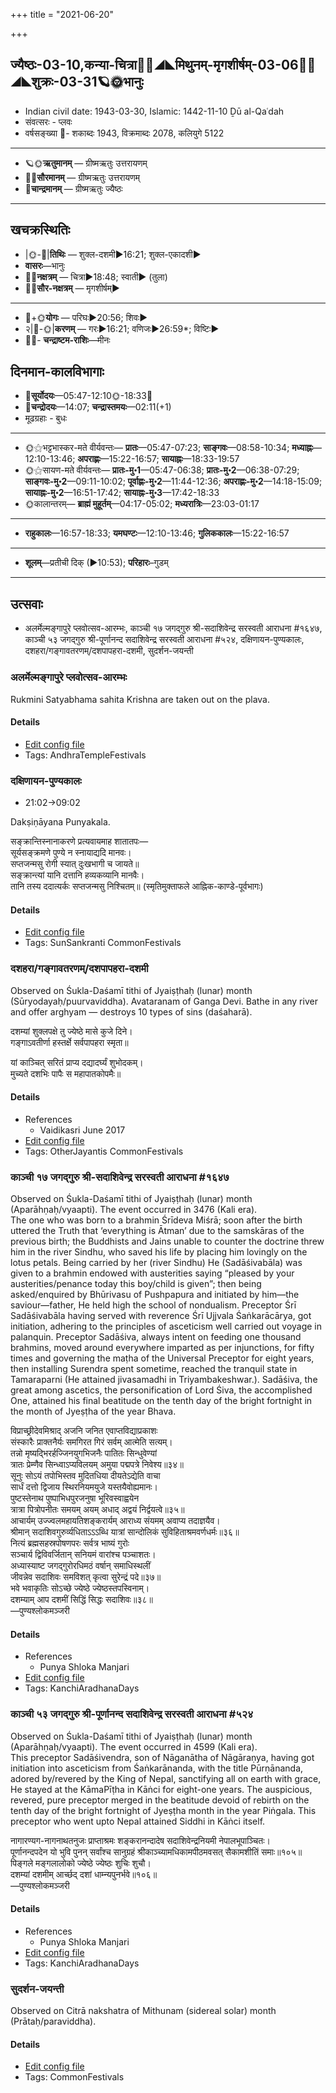 +++
title = "2021-06-20"

+++
## ज्यैष्ठः-03-10,कन्या-चित्रा🌛🌌◢◣मिथुनम्-मृगशीर्षम्-03-06🌌🌞◢◣शुक्रः-03-31🪐🌞भानुः
- Indian civil date: 1943-03-30, Islamic: 1442-11-10 Ḏū al-Qaʿdah
- संवत्सरः - प्लवः
- वर्षसङ्ख्या 🌛- शकाब्दः 1943, विक्रमाब्दः 2078, कलियुगे 5122
___________________
- 🪐🌞**ऋतुमानम्** — ग्रीष्मऋतुः उत्तरायणम्
- 🌌🌞**सौरमानम्** — ग्रीष्मऋतुः उत्तरायणम्
- 🌛**चान्द्रमानम्** — ग्रीष्मऋतुः ज्यैष्ठः
___________________


## खचक्रस्थितिः
- |🌞-🌛|**तिथिः** — शुक्ल-दशमी►16:21; शुक्ल-एकादशी►  
- **वासरः**—भानुः  
- 🌌🌛**नक्षत्रम्** — चित्रा►18:48; स्वाती► (तुला)  
- 🌌🌞**सौर-नक्षत्रम्** — मृगशीर्षम्►  
___________________
- 🌛+🌞**योगः** — परिघः►20:56; शिवः►  
- २|🌛-🌞|**करणम्** — गरः►16:21; वणिजः►26:59*; विष्टिः►  
- 🌌🌛- **चन्द्राष्टम-राशिः**—मीनः  


## दिनमान-कालविभागाः
- 🌅**सूर्योदयः**—05:47-12:10🌞️-18:33🌇  
- 🌛**चन्द्रोदयः**—14:07; **चन्द्रास्तमयः**—02:11(+1)  
- मूढग्रहाः - बुधः
___________________
- 🌞⚝भट्टभास्कर-मते वीर्यवन्तः— **प्रातः**—05:47-07:23; **साङ्गवः**—08:58-10:34; **मध्याह्नः**—12:10-13:46; **अपराह्णः**—15:22-16:57; **सायाह्नः**—18:33-19:57  
- 🌞⚝सायण-मते वीर्यवन्तः— **प्रातः-मु॰1**—05:47-06:38; **प्रातः-मु॰2**—06:38-07:29; **साङ्गवः-मु॰2**—09:11-10:02; **पूर्वाह्णः-मु॰2**—11:44-12:36; **अपराह्णः-मु॰2**—14:18-15:09; **सायाह्नः-मु॰2**—16:51-17:42; **सायाह्नः-मु॰3**—17:42-18:33  
- 🌞कालान्तरम्— **ब्राह्मं मुहूर्तम्**—04:17-05:02; **मध्यरात्रिः**—23:03-01:17  
___________________
- **राहुकालः**—16:57-18:33; **यमघण्टः**—12:10-13:46; **गुलिककालः**—15:22-16:57  
___________________
- **शूलम्**—प्रतीची दिक् (►10:53); **परिहारः**–गुडम्  
___________________

## उत्सवाः
- अलर्मेल्मङ्गापुरे प्लवोत्सव-आरम्भः, काञ्ची १७ जगद्गुरु श्री-सदाशिवेन्द्र सरस्वती आराधना #१६४७, काञ्ची ५३ जगद्गुरु श्री-पूर्णानन्द सदाशिवेन्द्र सरस्वती आराधना #५२४, दक्षिणायन-पुण्यकालः, दशहरा/गङ्गावतरणम्/दशपापहरा-दशमी, सुदर्शन-जयन्ती
### अलर्मेल्मङ्गापुरे प्लवोत्सव-आरम्भः

Rukmini Satyabhama sahita Krishna are taken out on the plava.

#### Details
- [Edit config file](https://github.com/jyotisham/adyatithi/tree/master/temples/Andhra/relative_event/alarmElmaGgApurE%20plavOtsava-samApanam/offset__-4/alarmElmaGgApurE%20plavOtsava-ArambhaH.toml)
- Tags: AndhraTempleFestivals


### दक्षिणायन-पुण्यकालः
- 21:02→09:02

Dakṣiṇāyana Punyakala.

सङ्क्रान्तिस्नानाकरणे प्रत्यवायमाह शातातपः—  
सूर्यसङ्क्रमणे पुण्ये न स्नायाद्यदि मानवः।  
सप्तजन्मसु रोगी स्यात् दुःखभागी च जायते॥  
सङ्क्रान्त्यां यानि दत्तानि हव्यकव्यानि मानवैः।  
तानि तस्य ददात्यर्कः सप्तजन्मसु निश्चितम्॥ (स्मृतिमुक्ताफले आह्निक-काण्डे-पूर्वभागः)



#### Details
- [Edit config file](https://github.com/jyotisham/adyatithi/tree/master/time_focus/sankrAnti/description_only/dakSiNAyana-puNyakAlaH.toml)
- Tags: SunSankranti CommonFestivals


### दशहरा/गङ्गावतरणम्/दशपापहरा-दशमी

Observed on Śukla-Daśamī tithi of Jyaiṣṭhaḥ (lunar) month (Sūryodayaḥ/puurvaviddha). Avataranam of Ganga Devi. Bathe in any river and offer arghyam — destroys 10 types of sins (daśaharā).

दशम्यां शुक्लपक्षे तु ज्येष्ठे मासे कुजे दिने।  
गङ्गाऽवतीर्णा हस्तर्क्षे सर्वपापहरा स्मृता॥  
  
यां काञ्चित् सरितं प्राप्य दद्यादर्घ्यं शुभोदकम्।  
मुच्यते दशभिः पापैः स महापातकोपमैः॥



#### Details
- References
  - Vaidikasri June 2017
- [Edit config file](https://github.com/jyotisham/adyatithi/tree/master/general/lunar_month/tithi/03/10/dazaharA%20or%20gaGgAvataraNam%20or%20dazapApaharA~dazamI.toml)
- Tags: OtherJayantis CommonFestivals


### काञ्ची १७ जगद्गुरु श्री-सदाशिवेन्द्र सरस्वती आराधना #१६४७

Observed on Śukla-Daśamī tithi of Jyaiṣṭhaḥ (lunar) month (Aparāhṇaḥ/vyaapti). The event occurred in 3476 (Kali era).  
The one who was born to a brahmin Śrīdeva Miśrā; soon after the birth uttered the Truth that ‘everything is Ātman’ due to the samskāras of the previous birth; the Buddhists and Jains unable to counter the doctrine threw him in the river Sindhu, who saved his life by placing him lovingly on the lotus petals. Being carried by her (river Sindhu) He (Sadāśivabāla) was given to a brahmin endowed with austerities saying “pleased by your austerities/penance today this boy/child is given”; then being asked/enquired by Bhūrivasu of Pushpapura and initiated by him—the saviour—father, He held high the school of nondualism. Preceptor Śrī Sadāśivabāla having served with reverence Śrī Ujjvala Śaṅkarācārya, got initiation, adhering to the principles of asceticism well carried out voyage in palanquin. Preceptor Sadāśiva, always intent on feeding one thousand brahmins, moved around everywhere imparted as per injunctions, for fifty times and governing the maṭha of the Universal Preceptor for eight years, then installing Surendra spent sometime, reached the tranquil state in Tamaraparni (He attained jivasamadhi in Triyambakeshwar.). Sadāśiva, the great among ascetics, the personification of Lord Śiva, the accomplished One, attained his final beatitude on the tenth day of the bright fortnight in the month of Jyeṣṭha of the year Bhava.

विप्राच्छ्रीदेवमिश्राद् अजनि जनित एवाप्तविद्याप्रकाशः  
संस्कारैः प्राक्तनैर्यः समगिरत गिरं सर्वम् आत्मेति सत्यम्।  
तन्नो मृष्यद्भिरर्हज्जिनयुगभिजनैः पातितः सिन्धुवेण्यां  
त्रातः प्रेम्णैव सिन्ध्वाऽप्यविलयम् अमुया पद्मपत्रे निवेश्य॥३४॥  
सूनुः सोऽयं तपोभिस्तव मुदितधिया दीयतेऽद्येति वाचा  
सार्धं दत्तो द्विजाय स्थिरनियमयुजे यस्तयैवोह्यमानः।  
पुष्टस्तेनाथ पुष्पाभिधपुरजनुषा भूरिवस्वाह्वयेन  
त्रात्रा पित्रोपनीतः समयम् अयम् अधाद् अद्वयं निर्द्वयत्वे॥३५॥  
आचार्यम् उज्ज्वलमहायतिशङ्करार्यम् आराध्य संयमम् अवाप्य तदाज्ञयैव।  
श्रीमान् सदाशिवगुरुर्व्यधिताऽऽऽब्धि यात्रां सान्दोलिकं सुविहिताश्रमवर्णधर्मः॥३६॥  
नित्यं ब्रह्मसहस्रपोषणपरः सर्वत्र भाष्यं गुरोः  
सञ्चार्य द्विविवर्जितान् सनियमं वारांश्च पञ्चाशतः।  
अध्यास्याष्ट जगद्गुरोरधिमठं वर्षान् समाधिस्थलीं  
जीवन्नेव सदाशिवः समविशत् कृत्वा सुरेन्द्रं पदे॥३७॥  
भवे भवाकृतिः सोऽच्छे ज्येष्ठे ज्येष्ठस्तपस्विनाम्।  
दशम्याम् आप दशमीं सिद्धिं सिद्धः सदाशिवः॥३८॥  
—पुण्यश्लोकमञ्जरी



#### Details
- References
  - Punya Shloka Manjari
- [Edit config file](https://github.com/jyotisham/adyatithi/tree/master/mahApuruSha/kAnchI-maTha/lunar_month/tithi/03/10/kAJcI%2017%20jagadguru%20zrI~sadAzivEndra%20sarasvatI%20ArAdhanA.toml)
- Tags: KanchiAradhanaDays


### काञ्ची ५३ जगद्गुरु श्री-पूर्णानन्द सदाशिवेन्द्र सरस्वती आराधना #५२४

Observed on Śukla-Daśamī tithi of Jyaiṣṭhaḥ (lunar) month (Aparāhṇaḥ/vyaapti). The event occurred in 4599 (Kali era).  
This preceptor Sadāśivendra, son of Nāganātha of Nāgāraṇya, having got initiation into asceticism from Śaṅkarānanda, with the title Pūrṇānanda, adored by/revered by the King of Nepal, sanctifying all on earth with grace, He stayed at the KāmaPīṭha in Kāṅci for eight-one years. The auspicious, revered, pure preceptor merged in the beatitude devoid of rebirth on the tenth day of the bright fortnight of Jyeṣṭha month in the year Piṅgala. This preceptor who went upto Nepal attained Siddhi in Kāṅci itself.

नागारण्यग-नागनाथतनुजः प्राप्ताश्रमः शङ्करानन्दादेष सदाशिवेन्द्रनियमी नेपालभूपाञ्चितः।  
पूर्णानन्दपदेन यो भुवि पुनन् सर्वांश्च सानुग्रहं श्रीकाञ्च्यामधिकामपीठमवसत् सैकामशीतिं समाः॥१०५॥  
पिङ्गले मङ्गलालोको ज्येष्ठे ज्येष्ठः शुचिः शुचौ।  
दशम्यां दशमीम् आर्च्छद् दशां धाम्न्यपुनर्भवे॥१०६॥  
—पुण्यश्लोकमञ्जरी



#### Details
- References
  - Punya Shloka Manjari
- [Edit config file](https://github.com/jyotisham/adyatithi/tree/master/mahApuruSha/kAnchI-maTha/lunar_month/tithi/03/10/kAJcI%2053%20jagadguru%20zrI~pUrNAnanda%20sadAzivEndra%20sarasvatI%20ArAdhanA.toml)
- Tags: KanchiAradhanaDays


### सुदर्शन-जयन्ती

Observed on Citrā nakshatra of Mithunam (sidereal solar) month (Prātaḥ/paraviddha). 

#### Details
- [Edit config file](https://github.com/jyotisham/adyatithi/tree/master/devatA/vaiShNava/sidereal_solar_month/nakshatra/03/14/sudarzana~jayantI.toml)
- Tags: CommonFestivals


